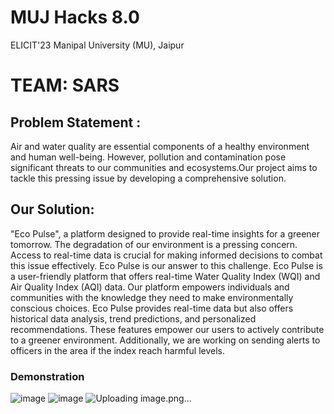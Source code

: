 # MUJ Hacks 8.0
ELICIT'23
Manipal University (MU), Jaipur

# TEAM: SARS
## Problem Statement :
Air and water quality are essential components of a healthy environment and human well-being. However, pollution and contamination pose significant threats to our communities and ecosystems.Our project aims to tackle this pressing issue by developing a comprehensive solution.

## Our Solution: 
"Eco Pulse", a platform designed to provide real-time insights for a greener tomorrow.
The degradation of our environment is a pressing concern. Access to real-time data is crucial for making informed decisions to combat this issue effectively. Eco Pulse is our answer to this challenge. Eco Pulse is a user-friendly platform that offers real-time Water Quality Index (WQI) and Air Quality Index (AQI) data. Our platform empowers individuals and communities with the knowledge they need to make environmentally conscious choices. Eco Pulse provides real-time data but also offers historical data analysis, trend predictions, and personalized recommendations. These features empower our users to actively contribute to a greener environment. Additionally, we are working on sending alerts to officers in the area if the index reach harmful levels. 

### Demonstration
![image](https://github.com/mssphobic/Team-SARS--MU-HACks-8.0/assets/146623718/1cda5f79-4fb7-4e1b-a71a-ca294d42272b)
![image](https://github.com/mssphobic/Team-SARS--MU-HACks-8.0/assets/146623718/1f197b81-e7b1-4945-badb-633cee9a5d67)
![Uploading image.png…]()

